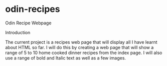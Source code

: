 # odin-recipes
Odin Recipe Webpage 

Introduction

The current project is a recipes web page that will display all I have learnt about HTML so far. I will do this by creating a web page that will show a range of 5 to 10 home cooked dinner recipes from the index page. I will also use a range of bold and Italic text as well as a few images. 